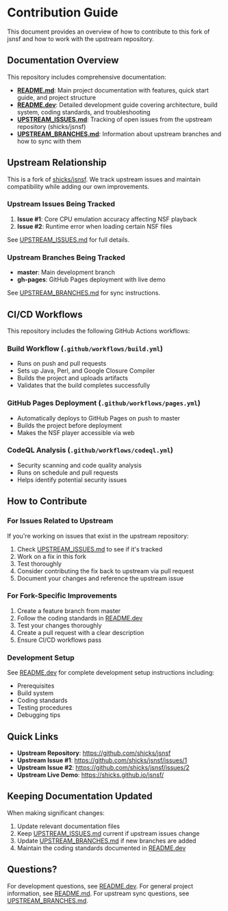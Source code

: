 # Contribution Guide

This document provides an overview of how to contribute to this fork of jsnsf and how to work with the upstream repository.

## Documentation Overview

This repository includes comprehensive documentation:

- **[README.md](README.md)**: Main project documentation with features, quick start guide, and project structure
- **[README.dev](README.dev)**: Detailed development guide covering architecture, build system, coding standards, and troubleshooting
- **[UPSTREAM_ISSUES.md](UPSTREAM_ISSUES.md)**: Tracking of open issues from the upstream repository (shicks/jsnsf)
- **[UPSTREAM_BRANCHES.md](UPSTREAM_BRANCHES.md)**: Information about upstream branches and how to sync with them

## Upstream Relationship

This is a fork of [shicks/jsnsf](https://github.com/shicks/jsnsf). We track upstream issues and maintain compatibility while adding our own improvements.

### Upstream Issues Being Tracked

1. **Issue #1**: Core CPU emulation accuracy affecting NSF playback
2. **Issue #2**: Runtime error when loading certain NSF files

See [UPSTREAM_ISSUES.md](UPSTREAM_ISSUES.md) for full details.

### Upstream Branches Being Tracked

- **master**: Main development branch
- **gh-pages**: GitHub Pages deployment with live demo

See [UPSTREAM_BRANCHES.md](UPSTREAM_BRANCHES.md) for sync instructions.

## CI/CD Workflows

This repository includes the following GitHub Actions workflows:

### Build Workflow (`.github/workflows/build.yml`)
- Runs on push and pull requests
- Sets up Java, Perl, and Google Closure Compiler
- Builds the project and uploads artifacts
- Validates that the build completes successfully

### GitHub Pages Deployment (`.github/workflows/pages.yml`)
- Automatically deploys to GitHub Pages on push to master
- Builds the project before deployment
- Makes the NSF player accessible via web

### CodeQL Analysis (`.github/workflows/codeql.yml`)
- Security scanning and code quality analysis
- Runs on schedule and pull requests
- Helps identify potential security issues

## How to Contribute

### For Issues Related to Upstream

If you're working on issues that exist in the upstream repository:

1. Check [UPSTREAM_ISSUES.md](UPSTREAM_ISSUES.md) to see if it's tracked
2. Work on a fix in this fork
3. Test thoroughly
4. Consider contributing the fix back to upstream via pull request
5. Document your changes and reference the upstream issue

### For Fork-Specific Improvements

1. Create a feature branch from master
2. Follow the coding standards in [README.dev](README.dev)
3. Test your changes thoroughly
4. Create a pull request with a clear description
5. Ensure CI/CD workflows pass

### Development Setup

See [README.dev](README.dev) for complete development setup instructions including:
- Prerequisites
- Build system
- Coding standards
- Testing procedures
- Debugging tips

## Quick Links

- **Upstream Repository**: https://github.com/shicks/jsnsf
- **Upstream Issue #1**: https://github.com/shicks/jsnsf/issues/1
- **Upstream Issue #2**: https://github.com/shicks/jsnsf/issues/2
- **Upstream Live Demo**: https://shicks.github.io/jsnsf/

## Keeping Documentation Updated

When making significant changes:

1. Update relevant documentation files
2. Keep [UPSTREAM_ISSUES.md](UPSTREAM_ISSUES.md) current if upstream issues change
3. Update [UPSTREAM_BRANCHES.md](UPSTREAM_BRANCHES.md) if new branches are added
4. Maintain the coding standards documented in [README.dev](README.dev)

## Questions?

For development questions, see [README.dev](README.dev).
For general project information, see [README.md](README.md).
For upstream sync questions, see [UPSTREAM_BRANCHES.md](UPSTREAM_BRANCHES.md).
